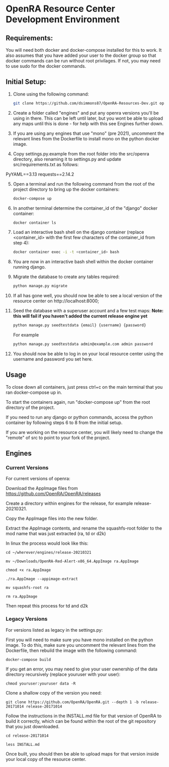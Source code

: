 # OpenRA Resource Center Development Environment

## Requirements:

You will need both docker and docker-compose installed for this to work. It also assumes that you have added your user to the docker group so that docker commands can be run without root privilages. If not, you may need to use sudo for the docker commands.

## Initial Setup:

1. Clone using the following command:

    ```bash
    git clone https://github.com/dsimmons87/OpenRA-Resources-Dev.git openra_resources --recurse-submodules
    ```

2. Create a folder called "engines" and put any openra versions you'll be using in there. This can be left until later, but you wont be able to upload any maps until this is done - for help with this see Engines further down.

3. If you are using any engines that use "mono" (pre 2021), uncomment the relevant lines from the Dockerfile to install mono on the python docker image.

4. Copy settings.py.example from the root folder into the src/openra directory, also renaming it to settings.py and update src/requirements.txt as follows:

PyYAML==3.13
requests==2.14.2

5. Open a terminal and run the following command from the root of the project directory to bring up the docker containers:

    ```bash
    docker-compose up
    ```

6. In another terminal determine the container_id of the "django" docker container:

    ```bash
    docker container ls
    ```

7. Load an interactive bash shell on the django container (replace <container_id> with the first few characters of the container_id from step 4):

    ```bash
    docker container exec -i -t <container_id> bash
    ```

8. You are now in an interactive bash shell within the docker container running django.

9. Migrate the database to create any tables required:

    ```bash
    python manage.py migrate
    ```

10. If all has gone well, you should now be able to see a local version of the resource center on http://localhost:8000;

11. Seed the database with a superuser account and a few test maps: **Note: this will fail if you haven't added the current release engine yet**

    ```bash
    python manage.py seedtestdata {email} {username} {password}
    ```

    For example

    ```bash
    python manage.py seedtestdata admin@example.com admin password
    ```

12. You should now be able to log in on your local resource center using the username and password you set here.

## Usage

To close down all containers, just press ctrl+c on the main terminal that you ran docker-compose up in.

To start the containers again, run "docker-compose up" from the root directory of the project.

If you need to run any django or python commands, access the python container by following steps 6 to 8 from the initial setup.

If you are working on the resource center, you will likely need to change the "remote" of src to point to your fork of the project.

## Engines

### Current Versions

For current versions of openra:

Download the AppImage files from https://github.com/OpenRA/OpenRA/releases

Create a directory within engines for the release, for example release-20210321.

Copy the AppImage files into the new folder.

Extract the AppImage contents, and rename the squashfs-root folder to the mod name that was just extracted (ra, td or d2k)

In linux the process would look like this:

    cd ~/wherever/engines/release-20210321

    mv ~/Downloads/OpenRA-Red-Alert-x86_64.AppImage ra.AppImage

    chmod +x ra.AppImage

    ./ra.AppImage --appimage-extract

    mv squashfs-root ra

    rm ra.AppImage

Then repeat this process for td and d2k

### Legacy Versions

For versions listed as legacy in the settings.py:

First you will need to make sure you have mono installed on the python image. To do this, make sure you uncomment the relevant lines from the Dockerfile, then rebuild the image with the following command:

    docker-compose build

If you get an error, you may need to give your user ownership of the data directory recursively (replace youruser with your user):

    chmod youruser:youruser data -R

Clone a shallow copy of the version you need:

    git clone https://github.com/OpenRA/OpenRA.git --depth 1 -b release-20171014 release-20171014

Follow the instructions in the INSTALL.md file for that version of OpenRA to build it correctly, which can be found within the root of the git repository that you just downloaded.

    cd release-20171014

    less INSTALL.md

Once built, you should then be able to upload maps for that version inside your local copy of the resource center.
